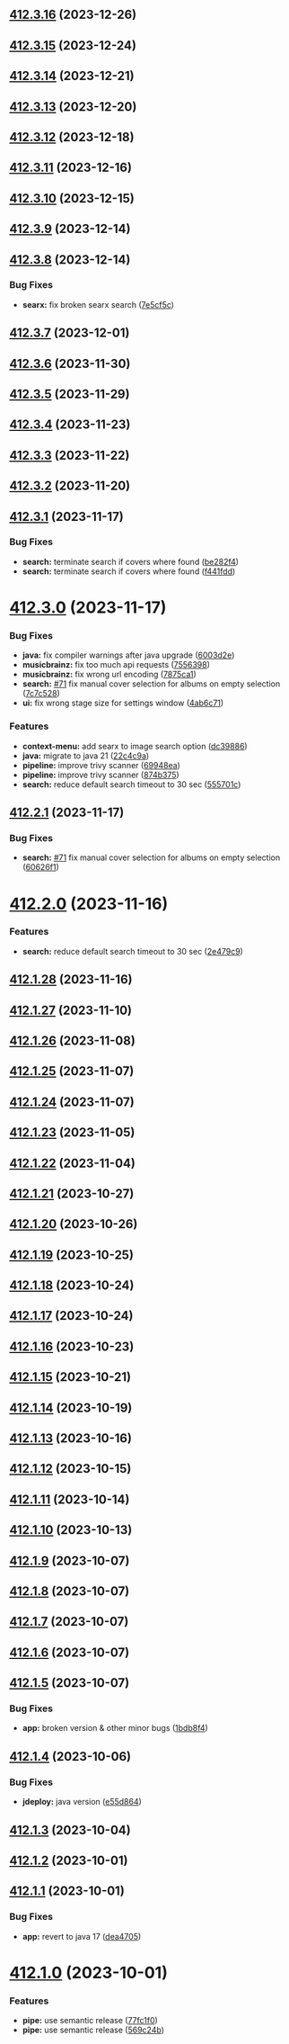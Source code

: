 ## [412.3.16](https://github.com/RouHim/disCoverJ/compare/412.3.15...412.3.16) (2023-12-26)

## [412.3.15](https://github.com/RouHim/disCoverJ/compare/412.3.14...412.3.15) (2023-12-24)

## [412.3.14](https://github.com/RouHim/disCoverJ/compare/412.3.13...412.3.14) (2023-12-21)

## [412.3.13](https://github.com/RouHim/disCoverJ/compare/412.3.12...412.3.13) (2023-12-20)

## [412.3.12](https://github.com/RouHim/disCoverJ/compare/412.3.11...412.3.12) (2023-12-18)

## [412.3.11](https://github.com/RouHim/disCoverJ/compare/412.3.10...412.3.11) (2023-12-16)

## [412.3.10](https://github.com/RouHim/disCoverJ/compare/412.3.9...412.3.10) (2023-12-15)

## [412.3.9](https://github.com/RouHim/disCoverJ/compare/412.3.8...412.3.9) (2023-12-14)

## [412.3.8](https://github.com/RouHim/disCoverJ/compare/412.3.7...412.3.8) (2023-12-14)


### Bug Fixes

* **searx:** fix broken searx search ([7e5cf5c](https://github.com/RouHim/disCoverJ/commit/7e5cf5c5a407ab5be3badbea0717ab6ff437e7a3))

## [412.3.7](https://github.com/RouHim/disCoverJ/compare/412.3.6...412.3.7) (2023-12-01)

## [412.3.6](https://github.com/RouHim/disCoverJ/compare/412.3.5...412.3.6) (2023-11-30)

## [412.3.5](https://github.com/RouHim/disCoverJ/compare/412.3.4...412.3.5) (2023-11-29)

## [412.3.4](https://github.com/RouHim/disCoverJ/compare/412.3.3...412.3.4) (2023-11-23)

## [412.3.3](https://github.com/RouHim/disCoverJ/compare/412.3.2...412.3.3) (2023-11-22)

## [412.3.2](https://github.com/RouHim/disCoverJ/compare/412.3.1...412.3.2) (2023-11-20)

## [412.3.1](https://github.com/RouHim/disCoverJ/compare/412.3.0...412.3.1) (2023-11-17)


### Bug Fixes

* **search:** terminate search if covers where found ([be282f4](https://github.com/RouHim/disCoverJ/commit/be282f4f3b959c67b9c85067b0de94bc3d63aa15))
* **search:** terminate search if covers where found ([f441fdd](https://github.com/RouHim/disCoverJ/commit/f441fdd8ebb039341541e6e72d2fd65096013056))

# [412.3.0](https://github.com/RouHim/disCoverJ/compare/412.2.1...412.3.0) (2023-11-17)


### Bug Fixes

* **java:** fix compiler warnings after java upgrade ([6003d2e](https://github.com/RouHim/disCoverJ/commit/6003d2e9d410008d2b0791c7c66e832b1d950917))
* **musicbrainz:** fix too much api requests ([7556398](https://github.com/RouHim/disCoverJ/commit/755639897c90e17ccb84f2902d0ca756b8d768c9))
* **musicbrainz:** fix wrong url encoding ([7875ca1](https://github.com/RouHim/disCoverJ/commit/7875ca11087bbec8bc1d9ac50e74ad0b0d2e6df6))
* **search:** [#71](https://github.com/RouHim/disCoverJ/issues/71) fix manual cover selection for albums on empty selection ([7c7c528](https://github.com/RouHim/disCoverJ/commit/7c7c528c8cf15289a33934e43705de6367d3566d))
* **ui:** fix wrong stage size for settings window ([4ab6c71](https://github.com/RouHim/disCoverJ/commit/4ab6c7123c10558ee1eaa66d6e1e8c5a6d27c435))


### Features

* **context-menu:** add searx to image search option ([dc39886](https://github.com/RouHim/disCoverJ/commit/dc39886eef9b92f388f9328411edbf9b11b66db7))
* **java:** migrate to java 21 ([22c4c9a](https://github.com/RouHim/disCoverJ/commit/22c4c9ab42ed38ce04aa5de09fbb86ef8d0b9cce))
* **pipeline:** improve trivy scanner ([69948ea](https://github.com/RouHim/disCoverJ/commit/69948ea9e2254b5cc1b4a8420a0ed7863430621b))
* **pipeline:** improve trivy scanner ([874b375](https://github.com/RouHim/disCoverJ/commit/874b375ca32cee3d51c3cf7929edb71dd32141fc))
* **search:** reduce default search timeout to 30 sec ([555701c](https://github.com/RouHim/disCoverJ/commit/555701cc4ebf8ccaddb307556d85d0aca6fec2da))

## [412.2.1](https://github.com/RouHim/disCoverJ/compare/412.2.0...412.2.1) (2023-11-17)


### Bug Fixes

* **search:** [#71](https://github.com/RouHim/disCoverJ/issues/71) fix manual cover selection for albums on empty selection ([60626f1](https://github.com/RouHim/disCoverJ/commit/60626f18640c9d02e6d726e45bcd4507d38fd657))

# [412.2.0](https://github.com/RouHim/disCoverJ/compare/412.1.28...412.2.0) (2023-11-16)


### Features

* **search:** reduce default search timeout to 30 sec ([2e479c9](https://github.com/RouHim/disCoverJ/commit/2e479c990166fc7f102b2ed91f160a28fcb99b79))

## [412.1.28](https://github.com/RouHim/disCoverJ/compare/412.1.27...412.1.28) (2023-11-16)

## [412.1.27](https://github.com/RouHim/disCoverJ/compare/412.1.26...412.1.27) (2023-11-10)

## [412.1.26](https://github.com/RouHim/disCoverJ/compare/412.1.25...412.1.26) (2023-11-08)

## [412.1.25](https://github.com/RouHim/disCoverJ/compare/412.1.24...412.1.25) (2023-11-07)

## [412.1.24](https://github.com/RouHim/disCoverJ/compare/412.1.23...412.1.24) (2023-11-07)

## [412.1.23](https://github.com/RouHim/disCoverJ/compare/412.1.22...412.1.23) (2023-11-05)

## [412.1.22](https://github.com/RouHim/disCoverJ/compare/412.1.21...412.1.22) (2023-11-04)

## [412.1.21](https://github.com/RouHim/disCoverJ/compare/412.1.20...412.1.21) (2023-10-27)

## [412.1.20](https://github.com/RouHim/disCoverJ/compare/412.1.19...412.1.20) (2023-10-26)

## [412.1.19](https://github.com/RouHim/disCoverJ/compare/412.1.18...412.1.19) (2023-10-25)

## [412.1.18](https://github.com/RouHim/disCoverJ/compare/412.1.17...412.1.18) (2023-10-24)

## [412.1.17](https://github.com/RouHim/disCoverJ/compare/412.1.16...412.1.17) (2023-10-24)

## [412.1.16](https://github.com/RouHim/disCoverJ/compare/412.1.15...412.1.16) (2023-10-23)

## [412.1.15](https://github.com/RouHim/disCoverJ/compare/412.1.14...412.1.15) (2023-10-21)

## [412.1.14](https://github.com/RouHim/disCoverJ/compare/412.1.13...412.1.14) (2023-10-19)

## [412.1.13](https://github.com/RouHim/disCoverJ/compare/412.1.12...412.1.13) (2023-10-16)

## [412.1.12](https://github.com/RouHim/disCoverJ/compare/412.1.11...412.1.12) (2023-10-15)

## [412.1.11](https://github.com/RouHim/disCoverJ/compare/412.1.10...412.1.11) (2023-10-14)

## [412.1.10](https://github.com/RouHim/disCoverJ/compare/412.1.9...412.1.10) (2023-10-13)

## [412.1.9](https://github.com/RouHim/disCoverJ/compare/412.1.8...412.1.9) (2023-10-07)

## [412.1.8](https://github.com/RouHim/disCoverJ/compare/412.1.7...412.1.8) (2023-10-07)

## [412.1.7](https://github.com/RouHim/disCoverJ/compare/412.1.6...412.1.7) (2023-10-07)

## [412.1.6](https://github.com/RouHim/disCoverJ/compare/412.1.5...412.1.6) (2023-10-07)

## [412.1.5](https://github.com/RouHim/disCoverJ/compare/412.1.4...412.1.5) (2023-10-07)


### Bug Fixes

* **app:** broken version & other minor bugs ([1bdb8f4](https://github.com/RouHim/disCoverJ/commit/1bdb8f48114861d90bde0e6362c9a83e945eece7))

## [412.1.4](https://github.com/RouHim/disCoverJ/compare/412.1.3...412.1.4) (2023-10-06)


### Bug Fixes

* **jdeploy:** java version ([e55d864](https://github.com/RouHim/disCoverJ/commit/e55d864b11ad9d9c4e6bfa73b6cf84aab4a3019b))

## [412.1.3](https://github.com/RouHim/disCoverJ/compare/412.1.2...412.1.3) (2023-10-04)

## [412.1.2](https://github.com/RouHim/disCoverJ/compare/412.1.1...412.1.2) (2023-10-01)

## [412.1.1](https://github.com/RouHim/disCoverJ/compare/412.1.0...412.1.1) (2023-10-01)


### Bug Fixes

* **app:** revert to java 17 ([dea4705](https://github.com/RouHim/disCoverJ/commit/dea47055e9e63e34237b9ab77cb62dd743b05eed))

# [412.1.0](https://github.com/RouHim/disCoverJ/compare/412.0.0...412.1.0) (2023-10-01)


### Features

* **pipe:** use semantic release ([77fc1f0](https://github.com/RouHim/disCoverJ/commit/77fc1f0d769d1f595eb87ff9201a127dc128aff0))
* **pipe:** use semantic release ([569c24b](https://github.com/RouHim/disCoverJ/commit/569c24bbe72a3fd26b144d20374895a16396d832))
